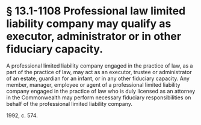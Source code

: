 # § 13.1-1108 Professional law limited liability company may qualify as executor, administrator or in other fiduciary capacity.

<p>A professional limited liability company engaged in the practice of law, as a part of the practice of law, may act as an executor, trustee or administrator of an estate, guardian for an infant, or in any other fiduciary capacity. Any member, manager, employee or agent of a professional limited liability company engaged in the practice of law who is duly licensed as an attorney in the Commonwealth may perform necessary fiduciary responsibilities on behalf of the professional limited liability company.</p><p>1992, c. 574.</p>